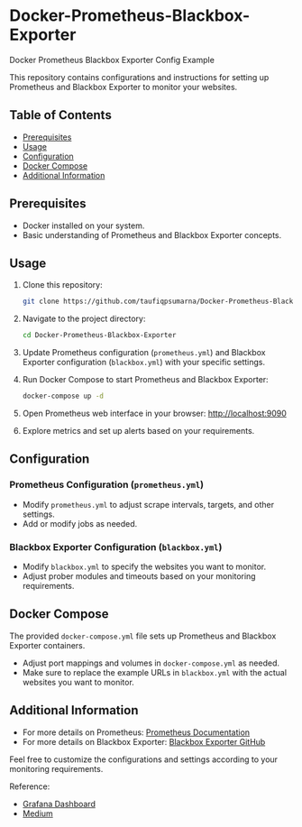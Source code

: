 # Docker-Prometheus-Blackbox-Exporter
Docker Prometheus Blackbox Exporter Config Example

This repository contains configurations and instructions for setting up Prometheus and Blackbox Exporter to monitor your websites.

## Table of Contents

- [Prerequisites](#prerequisites)
- [Usage](#usage)
- [Configuration](#configuration)
- [Docker Compose](#docker-compose)
- [Additional Information](#additional-information)

## Prerequisites

- Docker installed on your system.
- Basic understanding of Prometheus and Blackbox Exporter concepts.

## Usage

1. Clone this repository:

    ```bash
    git clone https://github.com/taufiqpsumarna/Docker-Prometheus-Blackbox-Exporter.git
    ```

2. Navigate to the project directory:

    ```bash
    cd Docker-Prometheus-Blackbox-Exporter
    ```

3. Update Prometheus configuration (`prometheus.yml`) and Blackbox Exporter configuration (`blackbox.yml`) with your specific settings.

4. Run Docker Compose to start Prometheus and Blackbox Exporter:

    ```bash
    docker-compose up -d
    ```

5. Open Prometheus web interface in your browser: [http://localhost:9090](http://localhost:9090)

6. Explore metrics and set up alerts based on your requirements.

## Configuration

### Prometheus Configuration (`prometheus.yml`)

- Modify `prometheus.yml` to adjust scrape intervals, targets, and other settings.
- Add or modify jobs as needed.

### Blackbox Exporter Configuration (`blackbox.yml`)

- Modify `blackbox.yml` to specify the websites you want to monitor.
- Adjust prober modules and timeouts based on your monitoring requirements.

## Docker Compose

The provided `docker-compose.yml` file sets up Prometheus and Blackbox Exporter containers.

- Adjust port mappings and volumes in `docker-compose.yml` as needed.
- Make sure to replace the example URLs in `blackbox.yml` with the actual websites you want to monitor.

## Additional Information

- For more details on Prometheus: [Prometheus Documentation](https://prometheus.io/docs/introduction/overview/)
- For more details on Blackbox Exporter: [Blackbox Exporter GitHub](https://github.com/prometheus/blackbox_exporter)

Feel free to customize the configurations and settings according to your monitoring requirements.


Reference:
- [Grafana Dashboard](https://grafana.com/grafana/dashboards/14928-prometheus-blackbox-exporter/)
- [Medium](https://blog.devops.dev/prometheus-blackbox-exporter-with-kube-prometheus-stack-23a045ccbab2)